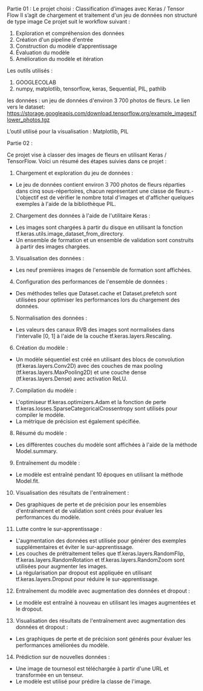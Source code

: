Partie 01 :
Le projet choisi : Classification d’images avec Keras / Tensor Flow
Il s’agit de chargement et traitement d'un jeu de données non structuré de type image
Ce projet suit le workflow suivant :
1.	Exploration et compréhension des données
2.	Création d'un pipeline d'entrée
3.	Construction du modèle d’apprentissage
4.	Évaluation du modèle
5.	Amélioration du modèle et itération

Les outils utilisés :
1.	GOOGLECOLAB
2.	numpy, matplotlib, tensorflow, keras, Sequential, PIL, pathlib

les données : un jeu de données d'environ 3 700 photos de fleurs. 
Le lien vers le dataset: https://storage.googleapis.com/download.tensorflow.org/example_images/flower_photos.tgz


L’outil utilisé pour la visualisation :
Matplotlib, PIL




Partie 02 :


 
Ce projet vise à classer des images de fleurs en utilisant Keras / TensorFlow. 
Voici un résumé des étapes suivies dans ce projet :

1. Chargement et exploration du jeu de données :
- Le jeu de données contient environ 3 700 photos de fleurs réparties dans cinq sous-répertoires, chacun représentant une classe de fleurs.- L'objectif est de vérifier le nombre total d'images et d'afficher quelques exemples à l'aide de la bibliothèque PIL.
 

2. Chargement des données à l'aide de l'utilitaire Keras :
- Les images sont chargées à partir du disque en utilisant la fonction tf.keras.utils.image_dataset_from_directory.
- Un ensemble de formation et un ensemble de validation sont construits à partir des images chargées.

3. Visualisation des données :
- Les neuf premières images de l'ensemble de formation sont affichées.

4. Configuration des performances de l'ensemble de données :
- Des méthodes telles que Dataset.cache et Dataset.prefetch sont utilisées pour optimiser les performances lors du chargement des données.

5. Normalisation des données :
- Les valeurs des canaux RVB des images sont normalisées dans l'intervalle [0, 1] à l'aide de la couche tf.keras.layers.Rescaling.

6. Création du modèle :
- Un modèle séquentiel est créé en utilisant des blocs de convolution (tf.keras.layers.Conv2D) avec des couches de max pooling (tf.keras.layers.MaxPooling2D) et une couche dense (tf.keras.layers.Dense) avec activation ReLU.

7. Compilation du modèle :
- L'optimiseur tf.keras.optimizers.Adam et la fonction de perte tf.keras.losses.SparseCategoricalCrossentropy sont utilisés pour compiler le modèle.
- La métrique de précision est également spécifiée.

8. Résumé du modèle :
- Les différentes couches du modèle sont affichées à l'aide de la méthode Model.summary.

9. Entraînement du modèle :
- Le modèle est entraîné pendant 10 époques en utilisant la méthode Model.fit.

10. Visualisation des résultats de l'entraînement :
- Des graphiques de perte et de précision pour les ensembles d'entraînement et de validation sont créés pour évaluer les performances du modèle.

11. Lutte contre le sur-apprentissage :
- L'augmentation des données est utilisée pour générer des exemples supplémentaires et éviter le sur-apprentissage.
- Les couches de prétraitement telles que tf.keras.layers.RandomFlip, tf.keras.layers.RandomRotation et tf.keras.layers.RandomZoom sont utilisées pour augmenter les images.
- La régularisation par dropout est appliquée en utilisant tf.keras.layers.Dropout pour réduire le sur-apprentissage.

12. Entraînement du modèle avec augmentation des données et dropout :
- Le modèle est entraîné à nouveau en utilisant les images augmentées et le dropout.

13. Visualisation des résultats de l'entraînement avec augmentation des données et dropout :
- Les graphiques de perte et de précision sont générés pour évaluer les performances améliorées du modèle.

14. Prédiction sur de nouvelles données :
- Une image de tournesol est téléchargée à partir d'une URL et transformée en un tenseur.
- Le modèle est utilisé pour prédire la classe de l'image.


